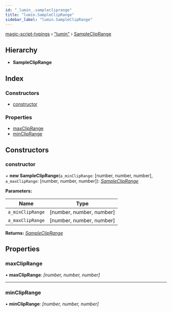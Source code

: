 ```yaml
---
id: "_lumin_.samplecliprange"
title: "lumin.SampleClipRange"
sidebar_label: "lumin.SampleClipRange"
---
```


[magic-script-typings](../index.md) › [&quot;lumin&quot;](../modules/_lumin_.md) › [SampleClipRange](_lumin_.samplecliprange.md)

## Hierarchy

* **SampleClipRange**

## Index

### Constructors

* [constructor](_lumin_.samplecliprange.md#constructor)

### Properties

* [maxClipRange](_lumin_.samplecliprange.md#maxcliprange)
* [minClipRange](_lumin_.samplecliprange.md#mincliprange)

## Constructors

###  constructor

\+ **new SampleClipRange**(`a_minClipRange`: [number, number, number], `a_maxClipRange`: [number, number, number]): *[SampleClipRange](_lumin_.samplecliprange.md)*

**Parameters:**

Name | Type |
------ | ------ |
`a_minClipRange` | [number, number, number] |
`a_maxClipRange` | [number, number, number] |

**Returns:** *[SampleClipRange](_lumin_.samplecliprange.md)*

## Properties

###  maxClipRange

• **maxClipRange**: *[number, number, number]*

___

###  minClipRange

• **minClipRange**: *[number, number, number]*